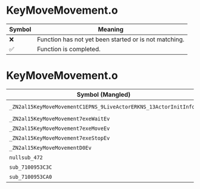 # KeyMoveMovement.o
| Symbol | Meaning 
| ------------- | ------------- 
| :x: | Function has not yet been started or is not matching. 
| :white_check_mark: | Function is completed. 


# KeyMoveMovement.o
| Symbol (Mangled) | Symbol (Demangled) | Decompiled? |
| ------------- |  ------------- | ------------- |
| `_ZN2al15KeyMoveMovementC1EPNS_9LiveActorERKNS_13ActorInitInfoE` | `al::KeyMoveMovement::KeyMoveMovement(al::LiveActor *,al::ActorInitInfo const&)` | :white_check_mark: |
| `_ZN2al15KeyMoveMovement7exeWaitEv` | `al::KeyMoveMovement::exeWait(void)` | :white_check_mark: |
| `_ZN2al15KeyMoveMovement7exeMoveEv` | `al::KeyMoveMovement::exeMove(void)` | :white_check_mark: |
| `_ZN2al15KeyMoveMovement7exeStopEv` | `al::KeyMoveMovement::exeStop(void)` | :white_check_mark: |
| `_ZN2al15KeyMoveMovementD0Ev` | `al::KeyMoveMovement::~KeyMoveMovement()` | :white_check_mark: |
| `nullsub_472` | `` | :white_check_mark: |
| `sub_7100953C3C` | `` | :white_check_mark: |
| `sub_7100953CA0` | `` | :white_check_mark: |
